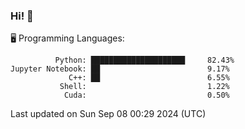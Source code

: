### Hi! :panda_face:

:desktop_computer: Programming Languages:

```
          Python: █████████████████████     82.43%
Jupyter Notebook: ██                        9.17%
             C++: ██                        6.55%
           Shell:                           1.22%
            Cuda:                           0.50%
```

Last updated on Sun Sep 08 00:29 2024 (UTC)
